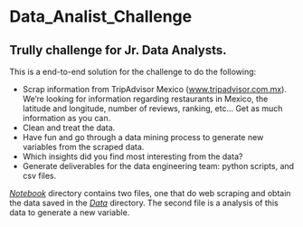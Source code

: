 # Data_Analist_Challenge

## Trully challenge for Jr. Data Analysts.
This is a end-to-end solution for the challenge to do the following:

- Scrap information from TripAdvisor Mexico (www.tripadvisor.com.mx). We’re looking for information regarding restaurants in Mexico, the latitude and longitude, number of reviews, ranking, etc... Get as much information as you can.
- Clean and treat the data.
- Have fun and go through a data mining process to generate new variables from the scraped data.
- Which insights did you find most interesting from the data?
- Generate deliverables for the data engineering team: python scripts, and csv files.


[*Notebook*](https://github.com/DiegoSalado/Data_Analist_Challenge/tree/main/Notebooks) directory contains two files, one that do web scraping and obtain the data saved in the [*Data*](https://github.com/DiegoSalado/Data_Analist_Challenge/tree/main/Data) directory. The second file is a analysis of this data to generate a new variable.
